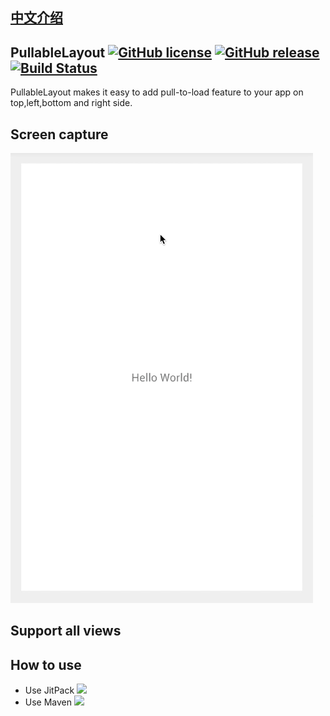 ## [中文介绍](https://github.com/zongren/PullableLayout/blob/master/README_zh.md)

## PullableLayout [![GitHub license](https://img.shields.io/badge/license-MIT-lightgrey.svg)](https://github.com/zongren/PullableLayout/blob/master/LICENSE.md) [![GitHub release](https://img.shields.io/github/release/zongren/PullableLayout.svg)](https://github.com/zongren/PullableLayout/releases) [![Build Status](https://travis-ci.org/zongren/PullableLayout.svg?branch=master)](https://travis-ci.org/zongren/PullableLayout)

PullableLayout makes it easy to add pull-to-load feature to your app on top,left,bottom and right side.

## Screen capture
![](https://github.com/zongren/PullableLayout/blob/master/screen.gif)

## Support all views

## How to use
* Use JitPack [![](https://jitpack.io/v/zongren/PullableLayout.svg)](https://jitpack.io/#zongren/PullableLayout)
* Use Maven [ ![](https://api.bintray.com/packages/zongren/maven/PullableLayout/images/download.svg) ](https://bintray.com/zongren/maven/PullableLayout/_latestVersion)

